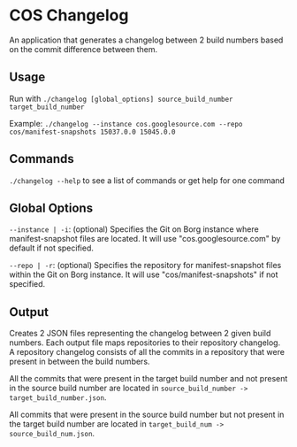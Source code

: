# COS Changelog

An application that generates a changelog between 2 build numbers based on the commit difference between them.

## Usage

Run with `./changelog [global_options] source_build_number target_build_number`

Example: `./changelog --instance cos.googlesource.com --repo cos/manifest-snapshots 15037.0.0 15045.0.0`

## Commands
`./changelog --help` to see a list of commands or get help for one command

## Global Options

`--instance | -i`: (optional) Specifies the Git on Borg instance where manifest-snapshot files are located. It will use "cos.googlesource.com" by default if not specified.

`--repo | -r`: (optional) Specifies the repository for manifest-snapshot files within the Git on Borg instance. It will use "cos/manifest-snapshots" if not specified.

## Output

Creates 2 JSON files representing the changelog between 2 given build numbers. Each output file maps repositories to their repository changelog. A repository changelog consists of all the commits in a repository that were present in between the build numbers.

All the commits that were present in the target build number and not present in the source build number are located in `source_build_number -> target_build_number.json`.

All commits that were present in the source build number but not present in the target build number are located in `target_build_num -> source_build_num.json`.